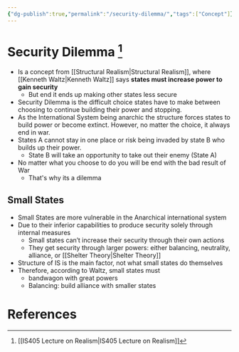 ```yaml
---
{"dg-publish":true,"permalink":"/security-dilemma/","tags":["Concept"]}
---
```


# Security Dilemma [^1]

- Is a concept from [[Structural Realism\|Structural Realism]], where [[Kenneth Waltz\|Kenneth Waltz]] says **states must increase power to gain security**
    - But end it ends up making other states less secure
- Security Dilemma is the difficult choice states have to make between choosing to continue building their power and stopping.
- As the International System being anarchic the structure forces states to build power or become extinct. However, no matter the choice, it always end in war.
- States A cannot stay in one place or risk being invaded by state B who builds up their power.
    - State B will take an opportunity to take out their enemy (State A)
- No matter what you choose to do you will be end with the bad result of War
    - That's why its a dilemma

## Small States

- Small States are more vulnerable in the Anarchical international system
- Due to their inferior capabilities to produce security solely through internal measures
    - Small states can’t increase their security through their own actions
    - They get security through larger powers: either balancing, neutrality, alliance, or [[Shelter Theory\|Shelter Theory]]
- Structure of IS is the main factor, not what small states do themselves
- Therefore, according to Waltz, small states must
    - bandwagon with great powers
    - Balancing: build alliance with smaller states

# References

[^1]:  [[IS405 Lecture on Realism\|IS405 Lecture on Realism]]